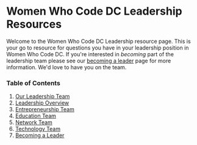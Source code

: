 # Women Who Code DC Leadership Resources

Welcome to the Women Who Code DC Leadership resource page. This is your go to resource for questions you have in your leadership position in Women Who Code DC. 
If you're interested in _becoming_ part of the leadership team please see our [becoming a leader]() page for more information. We'd love to have you on the team.

### Table of Contents
1. [Our Leadership Team]()
1. [Leadership Overview]()
1. [Entrepreneurship Team]()
1. [Education Team]()
1. [Network Team]()
1. [Technology Team]()
1. [Becoming a Leader]()
